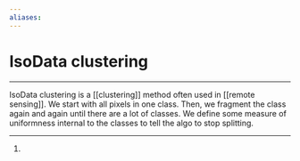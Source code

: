 ```yaml
---
aliases: 
---
```

# IsoData clustering
---
IsoData clustering is a [[clustering]] method often used in [[remote sensing]].   We start with all pixels in one class. Then, we fragment the class again and again until there are a lot of classes. We define some measure of uniformness internal to the classes to tell the algo to stop splitting. 

---
1. 